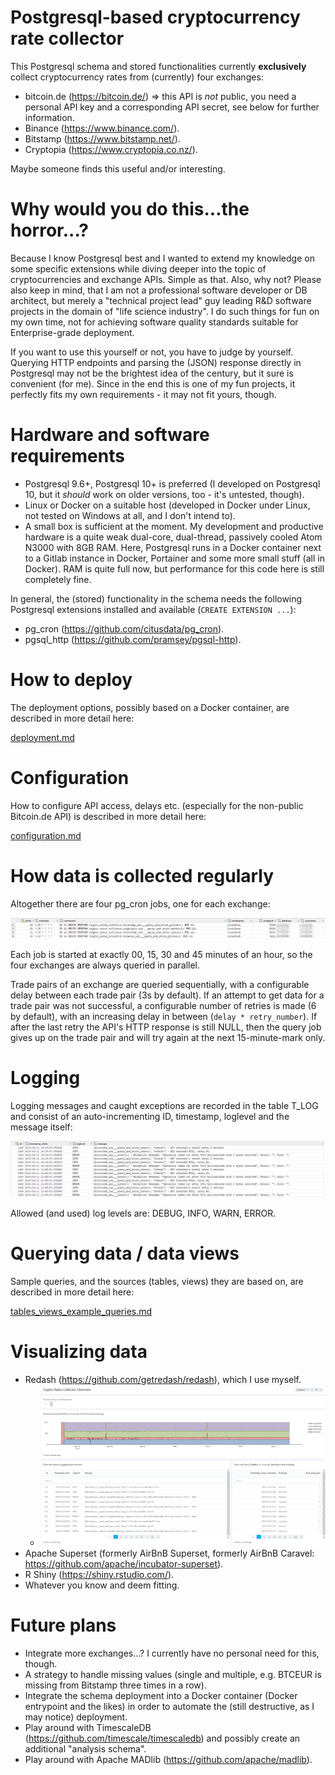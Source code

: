 # Postgresql-based cryptocurrency rate collector
This Postgresql schema and stored functionalities currently **exclusively** collect cryptocurrency rates from (currently) four exchanges:
* bitcoin.de (https://bitcoin.de/) => this API is *not* public, you need a personal API key and a corresponding API secret, see below for further information.
* Binance (https://www.binance.com/).
* Bitstamp (https://www.bitstamp.net/).
* Cryptopia (https://www.cryptopia.co.nz/).

Maybe someone finds this useful and/or interesting.


# Why would you do this...the horror...?
Because I know Postgresql best and I wanted to extend my knowledge on some specific extensions while diving deeper into the topic of cryptocurrencies and exchange APIs. Simple as that. Also, why not? Please also keep in mind, that I am not a professional software developer or DB architect, but merely a "technical project lead" guy leading R&D software projects in the domain of "life science industry". I do such things for fun on my own time, not for achieving software quality standards suitable for Enterprise-grade deployment.

If you want to use this yourself or not, you have to judge by yourself. Querying HTTP endpoints and parsing the (JSON) response directly in Postgresql may not be the brightest idea of the century, but it sure is convenient (for me). Since in the end this is one of my fun projects, it perfectly fits my own requirements - it may not fit yours, though.


# Hardware and software requirements
* Postgresql 9.6+, Postgresql 10+ is preferred (I developed on Postgresql 10, but it *should* work on older versions, too - it's untested, though).
* Linux or Docker on a suitable host (developed in Docker under Linux, not tested on Windows at all, and I don't intend to).
* A small box is sufficient at the moment. My development and productive hardware is a quite weak dual-core, dual-thread, passively cooled Atom N3000 with 8GB RAM. Here, Postgresql runs in a Docker container next to a Gitlab instance in Docker, Portainer and some more small stuff (all in Docker). RAM is quite full now, but performance for this code here is still completely fine.

In general, the (stored) functionality in the schema needs the following Postgresql extensions installed and available (`CREATE EXTENSION ...`):
* pg_cron (https://github.com/citusdata/pg_cron).
* pgsql_http (https://github.com/pramsey/pgsql-http).


# How to deploy
The deployment options, possibly based on a Docker container, are described in more detail here:

[deployment.md](/docs/deployment.md)

# Configuration
How to configure API access, delays etc. (especially for the non-public Bitcoin.de API) is described in more detail here:

[configuration.md](/docs/configuration.md)


# How data is collected regularly
Altogether there are four pg_cron jobs, one for each exchange:

![pg_cron jobs per exchange](docs/images/pg_cron_jobs.png)

Each job is started at exactly 00, 15, 30 and 45 minutes of an hour, so the four exchanges are always queried in parallel.

Trade pairs of an exchange are queried sequentially, with a configurable delay between each trade pair (3s by default). If an attempt to get data for a trade pair was not successful, a configurable number of retries is made (6 by default), with an increasing delay in between (`delay * retry_number`). If after the last retry the API's HTTP response is still NULL, then the query job gives up on the trade pair and will try again at the next 15-minute-mark only.


# Logging
Logging messages and caught exceptions are recorded in the table T_LOG and consist of an auto-incrementing ID, timestamp, loglevel and the message itself:

![logging table](docs/images/t_log.png)

Allowed (and used) log levels are: DEBUG, INFO, WARN, ERROR.


# Querying data / data views
Sample queries, and the sources (tables, views) they are based on, are described in more detail here:

[tables_views_example_queries.md](/docs/tables_views_example_queries.md)


# Visualizing data
* Redash (https://github.com/getredash/redash), which I use myself.
  * ![redash example dashboard](docs/images/redash_overview_dashboard.png)
* Apache Superset (formerly AirBnB Superset, formerly AirBnB Caravel: https://github.com/apache/incubator-superset).
* R Shiny (https://shiny.rstudio.com/).
* Whatever you know and deem fitting.


# Future plans
* Integrate more exchanges...? I currently have no personal need for this, though.
* A strategy to handle missing values (single and multiple, e.g. BTCEUR is missing from Bitstamp three times in a row).
* Integrate the schema deployment into a Docker container (Docker entrypoint and the likes) in order to automate the (still destructive, as I may notice) deployment.
* Play around with TimescaleDB (https://github.com/timescale/timescaledb) and possibly create an additional "analysis schema".
* Play around with Apache MADlib (https://github.com/apache/madlib).